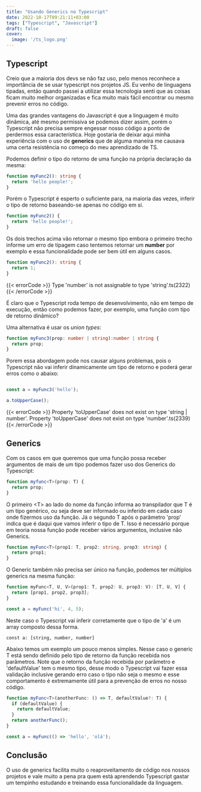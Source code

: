 ```yaml
---
title: "Usando Generics no Typescript"
date: 2022-10-17T09:21:11+03:00
tags: ["Typescript", "Javascript"]
draft: false
cover:
  image: '/ts_logo.png'
---
```


## Typescript

Creio que a maioria dos devs se não faz uso, pelo menos reconhece a importância de se usar typescript nos projetos JS. Eu venho de linguagens tipadas, então quando passei a utilizar essa tecnologia senti que as coisas ficam muito melhor organizadas e fica muito mais fácil encontrar ou mesmo prevenir erros no código. 

Uma das grandes vantagens do Javascript é que a linguagem é muito dinâmica, até mesmo permissiva se podemos dizer assim, porém o Typescript não precisa sempre engessar nosso código a ponto de perdermos essa característica. Hoje gostaria de deixar aqui minha experiência com o uso de **generics** que de alguma maneira me causava uma certa resistência no começo do meu aprendizado de TS.

Podemos definir o tipo do retorno de uma função na própria declaração da mesma: 
```Typescript
function myFunc2(): string {
  return 'hello people!';
}
```

Porém o Typescript é esperto o suficiente para, na maioria das vezes,  inferir o tipo de retorno baseando-se apenas no código em si. 

```Typescript
function myFunc2() {
  return 'hello people!';
}
```
Os dois trechos acima vão retornar o mesmo tipo embora o primeiro trecho informe um erro de tipagem caso tentemos retornar um **number** por exemplo e essa funcionalidade pode ser bem útil em alguns casos.

```Typescript
function myFunc2(): string {
  return 1;
}
```
{{< errorCode >}}
  Type 'number' is not assignable to type 'string'.ts(2322)
{{< /errorCode >}}



É claro que o Typescript roda tempo de desenvolvimento, não em tempo de execução, então como podemos fazer, por exemplo, uma função com tipo de retorno dinâmico? 

Uma alternativa é usar os *union types*: 

```Typescript
function myFunc3(prop: number | string):number | string {
  return prop;
}
```

Porem essa abordagem pode nos causar alguns problemas, pois o Typescript não vai inferir dinamicamente um tipo de retorno e poderá gerar erros como o abaixo:

```Typescript

const a = myFunc3('hello');

a.toUpperCase();
```


{{< errorCode >}}
Property 'toUpperCase' does not exist on type 'string | number'.
  Property 'toUpperCase' does not exist on type 'number'.ts(2339)
{{< /errorCode >}}

## Generics

Com os casos em que queremos que uma função possa receber argumentos de mais de um tipo podemos fazer uso dos Generics do Typescript:

```Typescript
function myfunc<T>(prop: T) {
  return prop;
}
```
O primeiro \<T> ao lado do nome da função informa ao transpilador que T é um tipo genérico, ou seja deve ser informado ou inferido em cada caso onde fizermos uso da função. Já o segundo T após o parâmetro 'prop' indica que é daqui que vamos inferir o tipo de T. Isso é necessário porque em teoria nossa função pode receber vários argumentos, inclusive não Generics.

```ts
function myFunc<T>(prop1: T, prop2: string, prop3: string) {
  return prop1;
}
```
O Generic também não precisa ser único na função, podemos ter múltiplos generics na mesma função: 

```javascript
function myFunc<T, U, V>(prop1: T, prop2: U, prop3: V): [T, U, V] {
  return [prop1, prop2, prop3];
}

const a = myFunc('hi', 4, 5);

```
Neste caso o Typescript vai inferir corretamente que o tipo de 'a' é um array composto dessa forma.

```
const a: [string, number, number]
```
Abaixo temos um exemplo um pouco menos simples. Nesse caso o generic T está sendo definido pelo tipo de retorno da função recebida nos parâmetros. Note que o retorno da função recebida por parâmetro e 'defaultValue' tem o mesmo tipo, desse modo o Typescript vai fazer essa validação inclusive gerando erro caso o tipo não seja o mesmo e esse comportamento é extremamente útil para a prevenção de erros no nosso código.

```ts
function myFunc<T>(anotherFunc: () => T, defaultValue?: T) {
  if (defaultValue) {
    return defaultValue;
  }
  return anotherFunc();
}

const a = myFunc(() => 'hello', 'olá');

```

## Conclusão


O uso de generics facilita muito o reaproveitamento de código nos nossos projetos e vale muito a pena pra quem está aprendendo Typescript gastar um tempinho estudando e treinando essa funcionalidade da linguagem.


 